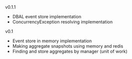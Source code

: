 v0.1.1
- DBAL event store implementation
- ConcurrencyException resolving implementation

v0.1
- Event store in memory implementation
- Making aggregate snapshots using memory and redis 
- Finding and store aggregates by manager (unit of work) 